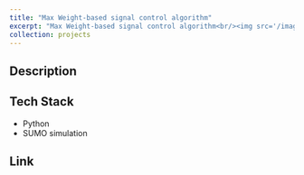 ```yaml
---
title: "Max Weight-based signal control algorithm"
excerpt: "Max Weight-based signal control algorithm<br/><img src='/images/NSCongestion.png'>"
collection: projects
---
```


## Description

## Tech Stack
* Python
* SUMO simulation

## Link
